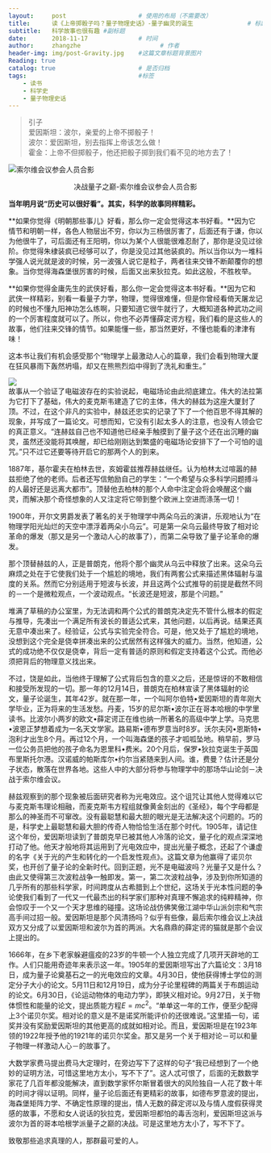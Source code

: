 ```yaml
---
layout:     post                    # 使用的布局（不需要改）
title:      读《上帝掷骰子吗？量子物理史话》-量子幽灵的诞生               # 标题 
subtitle:   科学故事也很有趣 #副标题
date:       2018-11-17              # 时间
author:     zhangzhe                      # 作者
header-img: img/post-Gravity.jpg    #这篇文章标题背景图片
Reading: true
catalog: true                       # 是否归档
tags:                               #标签
    - 读书
    - 科学史
    - 量子物理史话
---
```

> 引子  
爱因斯坦：波尔，亲爱的上帝不掷骰子！  
波尔：爱因斯坦，别去指挥上帝该怎么做！  
霍金：上帝不但掷骰子，他还把骰子掷到我们看不见的地方去了！

![索尔维会议参会人员合影](https://raw.githubusercontent.com/PhilosopherZ/ImgeBed/master/Imges/post-Solvay-Confe-z.jpg?token=Afj4-RGsDVkYqdWnpCDZyVNVngqW0VB9ks5cpa1gwA%3D%3D)

<center>       决战量子之巅-索尔维会议参会人员合影   </center> 
    
**当年明月说“历史可以很好看”。其实，科学的故事同样精彩。**

**如果你觉得《明朝那些事儿》好看，那么你一定会觉得这本书好看。**因为它情节和明朝一样，各色人物层出不穷，你以为三杨很厉害了，后面还有于谦，你以为他很牛了，可后面还有王阳明，你以为某个人很能很难忍耐了，那你是没见过徐阶。你觉得朱棣装疯已经够可以了，你是没见过其他装疯的。所以当你以为一堆科学强人说光就是波的时候，另一波强人说它是粒子，两者往来交锋不断颠覆你的想象。当你觉得海森堡很厉害的时候，后面又出来狄拉克。如此这般，不胜枚举。

**如果你觉得金庸先生的武侠好看，那么你一定会觉得这本书好看。**因为它和武侠一样精彩，别看一看量子力学，物理，觉得很难懂，但是你曾经看倚天屠龙记的时候也不懂九阳神功怎么练啊，只要知道它很牛就行了，大概知道各种武功之间的一个厉害程度就可以了。所以，你也不必弄懂薛定谔方程，我们看的是这些人的故事，他们往来交锋的情节。如果能懂一些，那当然更好，不懂也能看的津津有味！

这本书让我们有机会感受那个“物理学上最激动人心的篇章，我们会看到物理大厦在狂风暴雨下轰然坍塌，却又在熊熊烈焰中得到了洗礼和重生。”

![](https://raw.githubusercontent.com/PhilosopherZ/ImgeBed/master/Imges/post-Hertz.jpg?token=Afj4-Yj0Y__sewD0t3Goift0rf5jkHyKks5cpa23wA%3D%3D)    
故事从一个验证了电磁波存在的实验说起，电磁场论由此彻底建立。伟大的法拉第为它打下了基础，伟大的麦克斯韦建造了它的主体，伟大的赫兹为这座大厦封了顶。不过，在这个非凡的实验中，赫兹还忠实的记录了下了一个他百思不得其解的现象，并写成了一篇论文。可想而知，它没有引起太多人的注意，也没有人领会它的真正意义。“连赫兹自己也不知道他已经亲手触摸到了量子这个还在出沉睡的幽灵，虽然还没能将其唤醒，却已给刚刚达到繁盛的电磁场论安排下了一个可怕的诅咒。”只不过它还要等待开启它的那两个人的到来。

1887年，基尔霍夫在柏林去世，亥姆霍兹推荐赫兹继任。认为柏林太过喧嚣的赫兹拒绝了他的老师。后者还写信勉励自己的学生：“一个希望与众多科学问题搏斗的人最好还是远离大都市”。顶替他去柏林的那个人命中注定会将会唤醒这个幽灵，而解决那个奇怪想象的人又注定将它带到整个欧洲上空进而涤荡一切！  

1900年，开尔文男爵发表了著名的关于物理学中两朵乌云的演讲，乐观地认为“在物理学阳光灿烂的天空中漂浮着两朵小乌云”。可是第一朵乌云最终导致了相对论革命的爆发（那又是另一个激动人心的故事了），而第二朵导致了量子论革命的爆发。

那个顶替赫兹的人，正是普朗克，他将个那个幽灵从乌云中释放了出来。这朵乌云麻烦之处在于它使我们处于一个尴尬的境地，我们有两套公式来描述黑体辐射与温度的关系。然而它分别适用于短波与长波，并且这两个公式推导的前提是截然不同的－一个是微粒观点，一个波动观点。“长波还是短波，那是个问题。”

堆满了草稿的办公室里，为无法调和两个公式的普朗克决定先不管什么根本的假定与推导，先凑出一个满足所有波长的普适公式来，其他问题，以后再说。结果还真无意中凑出来了。经验证，公式与实验完全符合。可是，他又处于了尴尬的境地，没想到这个完全是侥幸拼凑出来的公式居然有这样强大的威力。当然，他知道，公式的成功绝不仅仅是侥幸，背后一定有普适的原则和假定支持着这个公式。而他必须把背后的物理意义找出来。

不过，饶是如此，当他终于理解了公式背后包含的意义之后，还是惊讶的不敢相信和接受所发现的一切。那一年的12月14日，普朗克在柏林宣读了黑体辐射的论文，量子论诞生，其年42岁。就在那一年，一个叫阿尔伯特•爱因斯坦的青年刚大学毕业，正为将来的生活发愁。丹麦，15岁的尼尔斯•波尔正在哥本哈根的中学里读书。比波尔小两岁的欧文•薛定谔正在维也纳一所著名的高级中学上学。马克思•波恩正梦想着成为一名天文学家。路易斯•德布罗意当时8岁。沃尔夫冈•恩斯特•泡利才出生8个月。再过12个月，一个叫海森堡的孩子才呱呱坠地。稍早前，罗马一位公务员把他的孩子命名为恩里科•费米。20个月后，保罗•狄拉克诞生于英国布里斯托尔港。汉诺威的帕斯库尔•约尔当紧随来到人间。谁，费曼？估计还是分子状态，散落在世界各地。这些人中的大部分将参与物理学中的那场华山论剑－决战于索尔维会议。
    
赫兹观察到的那个现象被后面研究者称为光电效应。这个诅咒让其他人觉得难以它与麦克斯韦理论相融，而麦克斯韦方程组就像黄金刻出的《圣经》，每个字母都是那么的神圣而不可窜改。没有最聪慧和最大胆的眼光是无法解决这个问题的。巧的是，科学史上最聪慧和最大胆的传奇人物恰恰生活在那个时代。1905年，请记住这个年份，爱因斯坦读到了普朗克早已被其他人冷落的论文，量子化的观点深深地打动了他。他天才般地将其运用到了光电效应中，提出光量子概念，还起了个谦虚的名字《关于光的产生和转化的一个启发性观点》。这篇文章为他赢得了诺贝尔奖，也开创了量子论的全新时代。回到正题，光不是电磁波吗？光量子又是什么？由此又使得第三次波粒战争一触即发。第一，第二次波粒战争，涉及到你所知道的几乎所有的那些科学家，时间跨度从古希腊到上个世纪，这场关于光本性问题的争论使我们看到了一代又一代最杰出的科学家们那种对真理不懈追求的纯粹精神，你会惊叹于一个又一个天才思维的碰撞。这场论战仿佛笑傲江湖中华山派剑宗和气宗高手间过招一般。爱因斯坦是那个风清扬吗？似乎有些像，最后索尔维会议上决战双方又分成了以爱因斯坦和波尔为首的两派。大名鼎鼎的薛定谔的猫就是那个会议上提出的。  
    
1666年，在乡下老家躲避瘟疫的23岁的牛顿一个人独立完成了几项开天辟地的工作。人们只能用奇迹年来表示这一年。1905年的爱因斯坦写出了六篇论文：3月18日，成为量子论奠基石之一的光电效应的文章。4月30日，使他获得博士学位的测定分子大小的论文。5月11日和12月19日，成为分子论里程碑的两篇关于布朗运动的论文。6月30日，《论运动物体的电动力学》，即狭义相对论。9月27日，关于物体惯性和能量的论文，提出质能方程$E=mc^2$。“单单这一年的工作，便至少配得上3个诺贝尔奖。相对论的意义是不是诺奖所能评价的还很难说。”这里插一句，诺奖并没有奖励爱因斯坦的其他更高的成就如相对论。而且，爱因斯坦是在1923年领的1922年授予他的1921年的诺贝尔奖金。那又是另一个关于相对论－可以和量子物理一样激动人心－的故事了。

大数学家费马提出费马大定理时，在旁边写下了这样的句子“我已经想到了一个绝妙的证明方法，可惜这里地方太小，写不下了”。这人忒可恨了，后面的无数数学家花了几百年都没能解决，直到数学家怀尔斯冒着很大的风险独自一人花了数十年的时间才得以证明。同样，量子论后面还有更精彩的故事，如德布罗意波的提出，海森堡矩阵力学、不确定性原理的提出，情人无数的薛定谔以及与情人度假获得灵感的故事，不愿和女人说话的狄拉克，爱因斯坦都怕的毒舌泡利，爱因斯坦这派与波尔为首的哥本哈根学派量子之巅的决战。可是这里地方太小了，写不下了。

致敬那些追求真理的人，那群最可爱的人。
















